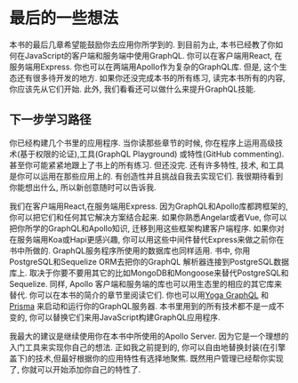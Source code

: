 # 最后的一些想法

本书的最后几章希望能鼓励你去应用你所学到的. 到目前为止, 本书已经教了你如何在JavaScript的客户端和服务端中使用GraphQL. 你可以在客户端用React, 在服务端用Express. 你也可以在两端用Apollo作为复杂的GraphQL库. 但是, 这个生态还有很多待开发的地方. 如果你还没完成本书的所有练习, 读完本书所有的内容, 你应该先从它们开始. 此外, 我们看看还可以做什么来提升GraphQL技能.

## 下一步学习路径

你已经构建几个书里的应用程序. 当你读那些章节的时候, 你在程序上运用高级技术(基于权限的论证),工具(GraphQL Playground) 或特性(GitHub commenting). 甚至你可能紧紧地跟上了书上的所有练习. 但还没完. 还有许多特性, 技术, 和工具是你可以运用在那些应用上的. 有创造性并且挑战自我去实现它们. 我很期待看到你能想出什么, 所以新创意随时可以告诉我.

我们在客户端用React,在服务端用Express. 因为GraphQL和Apollo库都跨框架的, 你可以把它们和任何其它解决方案结合起来. 如果你熟悉Angelar或者Vue, 你可以把你所学的GraphQL和Apollo知识, 迁移到用这些框架构建客户端程序. 如果你对在服务端用Koa或Hapi更感兴趣, 你可以用这些中间件替代Express来做之前你在书中所做的. GraphQL服务程序所使用的数据库也同样适用. 书中, 你用PostgreSQL和Sequelize ORM去把你的GraphQL 解析器连接到PostgreSQL数据库上. 取决于你要不要用其它的比如MongoDB和Mongoose来替代PostgreSQL和Sequelize. 同样, Apollo 客户端和服务端的库也可以用生态里的相应的其它库来替代. 你可以在本书的简介的章节里阅读它们. 你也可以用[Yoga GraphQL](https://github.com/prisma/graphql-yoga) 和 [Prisma](https://www.prisma.io/) 来启动和运行你的GraphQL服务器. 本书里用到的所有技术都不是一成不变的, 你可以替换它们来用JavaScript构建GraphQL应用程序. 
 
我最大的建议是继续使用你在本书中所使用的Apollo Server. 因为它是一个理想的入门工具来实现你自己的想法. 正如我之前提到的, 你可以自由地替换封装(在引擎盖下)的技术,但最好根据你的应用特性有选择地聚焦. 既然用户管理已经帮你实现了, 你就可以开始添加你自己的特性了.

